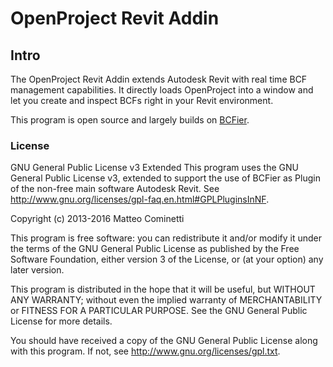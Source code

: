 # OpenProject Revit Addin

## Intro

The OpenProject Revit Addin extends Autodesk Revit with real time BCF management capabilities. It directly loads OpenProject into a window and let you create and inspect BCFs right in your Revit environment.

This program is open source and largely builds on [BCFier](https://github.com/teocomi/bcfier).

### License
GNU General Public License v3 Extended
This program uses the GNU General Public License v3, extended to support the use of BCFier as Plugin of the non-free main software Autodesk Revit.
See <http://www.gnu.org/licenses/gpl-faq.en.html#GPLPluginsInNF>.

Copyright (c) 2013-2016 Matteo Cominetti

This program is free software: you can redistribute it and/or modify
it under the terms of the GNU General Public License as published by
the Free Software Foundation, either version 3 of the License, or
(at your option) any later version.

This program is distributed in the hope that it will be useful,
but WITHOUT ANY WARRANTY; without even the implied warranty of
MERCHANTABILITY or FITNESS FOR A PARTICULAR PURPOSE.  See the
GNU General Public License for more details.

You should have received a copy of the GNU General Public License
along with this program.  If not, see <http://www.gnu.org/licenses/gpl.txt>.

